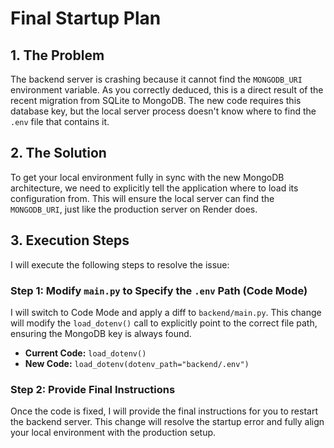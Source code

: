 # Final Startup Plan

## 1. The Problem

The backend server is crashing because it cannot find the `MONGODB_URI` environment variable. As you correctly deduced, this is a direct result of the recent migration from SQLite to MongoDB. The new code requires this database key, but the local server process doesn't know where to find the `.env` file that contains it.

## 2. The Solution

To get your local environment fully in sync with the new MongoDB architecture, we need to explicitly tell the application where to load its configuration from. This will ensure the local server can find the `MONGODB_URI`, just like the production server on Render does.

## 3. Execution Steps

I will execute the following steps to resolve the issue:

### Step 1: Modify `main.py` to Specify the `.env` Path (Code Mode)
I will switch to Code Mode and apply a diff to `backend/main.py`. This change will modify the `load_dotenv()` call to explicitly point to the correct file path, ensuring the MongoDB key is always found.

-   **Current Code:** `load_dotenv()`
-   **New Code:** `load_dotenv(dotenv_path="backend/.env")`

### Step 2: Provide Final Instructions
Once the code is fixed, I will provide the final instructions for you to restart the backend server. This change will resolve the startup error and fully align your local environment with the production setup.